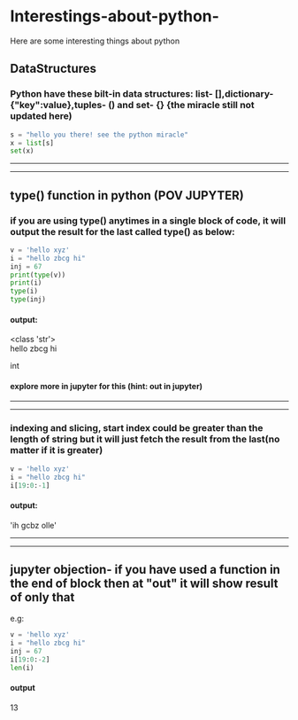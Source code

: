 # Interestings-about-python-
Here are some interesting things about python



## DataStructures
### Python have these bilt-in data structures: list- [],dictionary- {"key":value},tuples- () and set- {} {the miracle still not updated here)
```python
s = "hello you there! see the python miracle"
x = list[s]
set(x)

```

-------------------------------------------------------------------------------------------------------------------------------------------------------------
-------------------------------------------------------------------------------------------------------------------------------------------------------------

## type() function in python (POV JUPYTER)
### if you are using type() anytimes in a single block of code, it will output the result for the last called type() as below:

```python
v = 'hello xyz'
i = "hello zbcg hi"
inj = 67
print(type(v))
print(i)
type(i)
type(inj)

```
#### output:
<class 'str'>
<br>hello zbcg hi

int

#### explore more in jupyter for this (hint: out in jupyter)

-------------------------------------------------------------------------------------------------------------------------------------------------------------
-------------------------------------------------------------------------------------------------------------------------------------------------------------

### indexing and slicing, start index could be greater than the length of string but it will just fetch the result from the last(no matter if it is greater)
```python
v = 'hello xyz'
i = "hello zbcg hi"
i[19:0:-1]

```
#### output:
'ih gcbz olle'

-------------------------------------------------------------------------------------------------------------------------------------------------------------
-------------------------------------------------------------------------------------------------------------------------------------------------------------

## jupyter objection- if you have used a function in the end of block then at "out" it will show result of only that
e.g:
```python
v = 'hello xyz'
i = "hello zbcg hi"
inj = 67
i[19:0:-2]
len(i)

```

#### output
13
